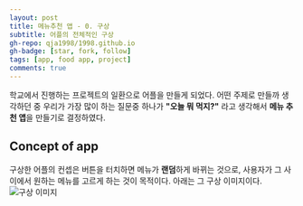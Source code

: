 ```yaml
---
layout: post
title: 메뉴추천 앱 - 0. 구상
subtitle: 어플의 전체적인 구상
gh-repo: qja1998/1998.github.io
gh-badge: [star, fork, follow]
tags: [app, food app, project]
comments: true
---
```

  학교에서 진행하는 프로젝트의 일환으로 어플을 만들게 되었다. 어떤 주제로 만들까 생각하던 중 우리가 가장 많이 하는 질문중 하나가  **"오늘 뭐 먹지?"** 라고 생각해서 **메뉴 추천 앱**을 만들기로 결정하였다.


## Concept of app
  구상한 어플의 컨셉은 버튼을 터치하면 메뉴가 **랜덤**하게 바뀌는 것으로, 사용자가 그 사이에서 원하는 메뉴를 고르게 하는 것이 목적이다.
  아래는 그 구상 이미지이다.
  ![구상 이미지](/static/assets/img/app_idea.jpg)
